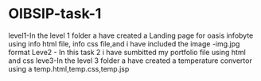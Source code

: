 # OIBSIP-task-1
level1-In the level 1 folder a have created a Landing page for oasis infobyte using info html file, info css file,and i have included the image -img.jpg format
Leve2 - In this task 2 i have sumbitted my portfolio file using html and css
leve3-In the level 3 folder a have created a temperature convertor using a temp.html,temp.css,temp.jsp
